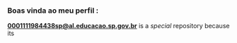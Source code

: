 ### Boas vinda ao meu perfil :


**0001111984438sp@al.educacao.sp.gov.br** is a _special_ repository because its
